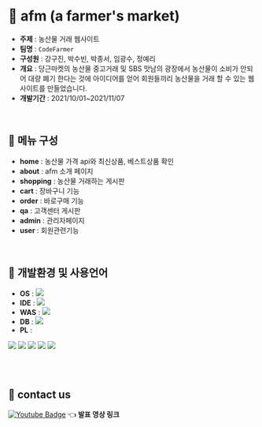 #  🌿 afm (a farmer's market) 
- **주제** : 농산물 거래 웹사이트
- **팀명** : `CodeFarmer`
- **구성원** : 강구진, 박수빈, 박종서, 임광수, 정예리
- **개요** : 당근마켓의 농산물 중고거래 및 SBS 맛남의 광장에서 농산물이 소비가 안되어 
대량 폐기 한다는 것에 아이디어를 얻어 회원들끼리 농산물을 거래 할 수 있는 웹사이트를 만들었습니다.
- **개발기간** : 2021/10/01~2021/11/07
<br>

## 💚 메뉴 구성
* **home** : 농산물 가격 api와 최신상품, 베스트상품 확인
* **about** : afm 소개 페이지
* **shopping** : 농산물 거래하는 게시판
* **cart** : 장바구니 기능
* **order** : 바로구매 기능
* **qa** : 고객센터 게시판
* **admin** : 관리자페이지
* **user** : 회원관련기능

<br>


## 💚 개발환경 및 사용언어
* **OS** : <img src ="https://img.shields.io/badge/Windows-0078D6.svg?&style=for-the-badge&logo=Windows&logoColor=white"/>
* **IDE** : <img src ="https://img.shields.io/badge/Eclipse-2C2255.svg?&style=for-the-badge&logo=Eclipse&logoColor=white"/>
* **WAS** : <img src ="https://img.shields.io/badge/Apache Tomcat-F8DC75.svg?&style=for-the-badge&logo=Apache Tomcat&logoColor=white"/>
* **DB** : <img src ="https://img.shields.io/badge/Oracle-F80000.svg?&style=for-the-badge&logo=Oracle&logoColor=white"/>
* **PL** : 
<img src ="https://img.shields.io/badge/Java-007396.svg?&style=for-the-badge&logo=Java&logoColor=white"/>
<img src ="https://img.shields.io/badge/HTML5-E34F26.svg?&style=for-the-badge&logo=HTML5&logoColor=white"/>
<img src ="https://img.shields.io/badge/CSS3-1572B6.svg?&style=for-the-badge&logo=CSS3&logoColor=white"/>
<img src ="https://img.shields.io/badge/JavaScript-F7DF1E.svg?&style=for-the-badge&logo=JavaScript&logoColor=white"/>
<img src ="https://img.shields.io/badge/jQuery-0769AD.svg?&style=for-the-badge&logo=jQuery&logoColor=white"/>


<br><br>



## 💚 contact us 

<!-- 유튜브 -->
[![Youtube Badge](https://img.shields.io/badge/Youtube-ff0000?style=flat-square&logo=youtube&link=https://youtu.be/1PMJ-3eISJw)](https://youtu.be/1PMJ-3eISJw)
👈 **발표 영상 링크**
